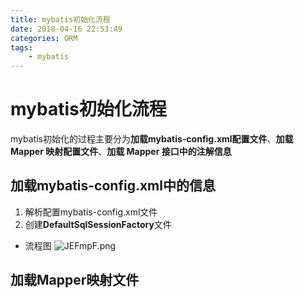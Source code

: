 ```yaml
---
title: mybatis初始化流程
date: 2018-04-16 22:53:49
categories: ORM
tags:
    - mybatis
---
```


# mybatis初始化流程

mybatis初始化的过程主要分为**加载mybatis-config.xml配置文件**、**加载 Mapper 映射配置文件**、**加载 Mapper 接口中的注解信息**

## 加载**mybatis-config.xml**中的信息

1. 解析配置mybatis-config.xml文件
2. 创建**DefaultSqlSessionFactory**文件

- 流程图
![JEFmpF.png](https://s1.ax1x.com/2020/04/16/JEFmpF.png)


## 加载**Mapper**映射文件

